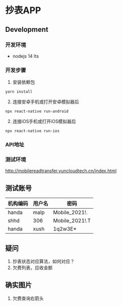 # 抄表APP

## Development

### 开发环境

- nodejs 14 lts

### 开发步骤

1. 安装依赖包

```console
yarn install
```

2. 连接安卓手机或打开安卓模拟器后

```console
npx react-native run-android
```

2. 连接iOS手机或打开iOS模拟器后

```console
npx react-native run-ios
```

### API地址

### 测试环境

http://mobilereadtransfer.yuncloudtech.cn/index.html

## 测试账号

| 机构编码 | 用户名 | 密码           |
| -------- | ------ | -------------- |
| handa    | malp   | Mobile_2021!.  |
| shhd     | 306    | Mobile_2021!.T |
| handa    | xush   | 1q2w3E*        |

## 疑问

1. 抄表状态对应算法，如何对应？
2. 欠费列表，应收金额

## 确实图片

1. 欠费查询右箭头
